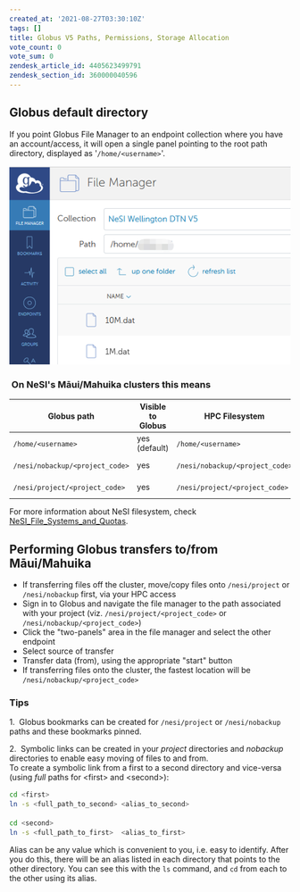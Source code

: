 ```yaml
---
created_at: '2021-08-27T03:30:10Z'
tags: []
title: Globus V5 Paths, Permissions, Storage Allocation
vote_count: 0
vote_sum: 0
zendesk_article_id: 4405623499791
zendesk_section_id: 360000040596
---
```


## Globus default directory

If you point Globus File Manager to an endpoint collection where you
have an account/access, it will open a single panel pointing to the root
path directory, displayed as '`/home/<username>`'.

![mceclip0.png](../../assets/images/Globus_V5_Paths-Permissions-Storage_Allocation.png)

###  On NeSI's Māui/Mahuika clusters this means

| Globus path                     | Visible to Globus | HPC Filesystem                  | Globus usage              | Permissions           |
|---------------------------------|-------------------|---------------------------------|---------------------------|-----------------------|
| `/home/<username>`              | yes (default)     | `/home/<username>`              | possible, not recommended | read and write access |
| `/nesi/nobackup/<project_code>` | yes               | `/nesi/nobackup/<project_code>` | yes                       | read and write access |
| `/nesi/project/<project_code>`  | yes               | `/nesi/project/<project_code>`  | yes                       | **read only** access  |

For more information about NeSI filesystem, check
[NeSI_File_Systems_and_Quotas](../File_Systems_and_Quotas/NeSI_File_Systems_and_Quotas.md).

## Performing Globus transfers to/from Māui/Mahuika

- If transferring files off the cluster, move/copy files onto
    `/nesi/project` or `/nesi/nobackup` first, via your HPC access
- Sign in to Globus and navigate the file manager to the path
    associated with your project (viz. `/nesi/project/<project_code>` or
    `/nesi/nobackup/<project_code>`)
- Click the "two-panels" area in the file manager and select the other
    endpoint
- Select source of transfer
- Transfer data (from), using the appropriate "start" button
- If transferring files onto the cluster, the fastest location will be
    `/nesi/nobackup/<project_code>`

### Tips

1.  Globus bookmarks can be created for `/nesi/project` or
`/nesi/nobackup` paths and these bookmarks pinned.

2.  Symbolic links can be created in your *project* directories and
*nobackup* directories to enable easy moving of files to and from.  
To create a symbolic link from a first to a second directory and
vice-versa (using *full* paths for &lt;first&gt; and &lt;second&gt;):

``` sh
cd <first>
ln -s <full_path_to_second> <alias_to_second>
 
cd <second>
ln -s <full_path_to_first>  <alias_to_first>
```

Alias can be any value which is convenient to you, i.e. easy to
identify.
After you do this, there will be an alias listed in each directory that
points to the other directory. You can see this with the `ls` command,
and `cd` from each to the other using its alias.
